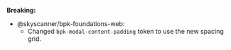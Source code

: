 **Breaking:**

- @skyscanner/bpk-foundations-web:
  - Changed `bpk-modal-content-padding` token to use the new spacing grid.